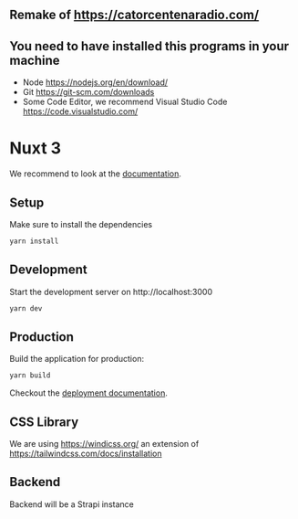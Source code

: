 ## Remake of https://catorcentenaradio.com/

## You need to have installed this programs in your machine

- Node https://nodejs.org/en/download/
- Git https://git-scm.com/downloads
- Some Code Editor, we recommend Visual Studio Code https://code.visualstudio.com/
# Nuxt 3

We recommend to look at the [documentation](https://v3.nuxtjs.org).

## Setup

Make sure to install the dependencies

```bash
yarn install
```

## Development

Start the development server on http://localhost:3000

```bash
yarn dev
```

## Production

Build the application for production:

```bash
yarn build
```

Checkout the [deployment documentation](https://v3.nuxtjs.org/docs/deployment).



## CSS Library

We are using https://windicss.org/ an extension of https://tailwindcss.com/docs/installation


## Backend

Backend will be a Strapi instance
